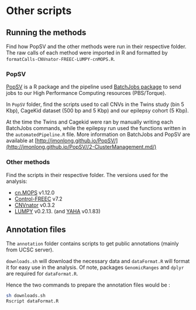 # Other scripts

## Running the methods

Find how PopSV and the other methods were run in their respective folder.
The raw calls of each method were imported in R and formatted by `formatCalls-CNVnator-FREEC-LUMPY-cnMOPS.R`.

### PopSV 

[PopSV](http://jmonlong.github.io/PopSV/) is a R package and the pipeline used [BatchJobs package](https://github.com/tudo-r/BatchJobs) to send jobs to our High Performance Computing resources (PBS/Torque).

In `PopSV` folder, find the scripts used to call CNVs in the Twins study (bin 5 Kbp), CageKid dataset (500 bp and 5 Kbp) and our epilepsy cohort (5 Kbp).

At the time the Twins and Cagekid were ran by manually writing each BatchJobs commands, while the epilepsy run used the functions written in the `automatedPipeline.R` file. More information on BatchJobs and PopSV are available at [http://jmonlong.github.io/PopSV/](http://jmonlong.github.io/PopSV//2-ClusterManagement.md/)

### Other methods

Find the scripts in their respective folder. The versions used for the analysis:

+ [cn.MOPS](http://www.bioconductor.org/packages/release/bioc/html/cn.mops.html) v1.12.0
+ [Control-FREEC](http://boevalab.com/FREEC/) v7.2
+ [CNVnator](https://github.com/abyzovlab/CNVnator) v0.3.2
+ [LUMPY](https://github.com/arq5x/lumpy-sv) v0.2.13. (and [YAHA](https://github.com/GregoryFaust/yaha) v0.1.83)


## Annotation files

 The `annotation` folder contains scripts to get public annotations (mainly from UCSC server). 

`downloads.sh` will download the necessary data and `dataFormat.R` will format it for easy use in the analysis. Of note, packages `GenomicRanges` and `dplyr` are required for `dataFormat.R`.

Hence the two commands to prepare the annotation files would be : 

```sh
sh downloads.sh
Rscript dataFormat.R
```

